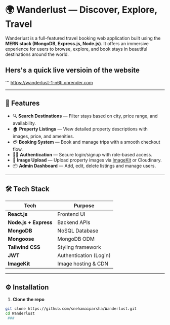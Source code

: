 # 🌍 Wanderlust — Discover, Explore, Travel

Wanderlust is a full-featured travel booking web application built using the **MERN stack (MongoDB, Express.js, Node.js)**. It offers an immersive experience for users to browse, explore, and book stays in beautiful destinations around the world.

##  Hers's a  quick live versioin of the website
'''
https://wanderlust-1-n6ti.onrender.com

---

## 🚀 Features

- 🔍 **Search Destinations** — Filter stays based on city, price range, and availability.
- 🏠 **Property Listings** — View detailed property descriptions with images, price, and amenities.
- 💳 **Booking System** — Book and manage trips with a smooth checkout flow.
- 🧑‍💼 **Authentication** — Secure login/signup with role-based access.
- 📸 **Image Upload** — Upload property images via [ImageKit](https://imagekit.io/) or Cloudinary.
- 📦 **Admin Dashboard** — Add, edit, delete listings and manage users.

---

## 🛠 Tech Stack

| Tech        | Purpose                  |
|-------------|--------------------------|
| **React.js**     | Frontend UI             |
| **Node.js + Express** | Backend APIs             |
| **MongoDB**      | NoSQL Database           |
| **Mongoose**     | MongoDB ODM              |
| **Tailwind CSS** | Styling framework        |
| **JWT**          | Authentication (Login)   |
| **ImageKit**     | Image hosting & CDN      |

---

## ⚙️ Installation

1. **Clone the repo**

```bash
git clone https://github.com/snehamaiparsha/Wanderlust.git
cd Wanderlust
 ###
